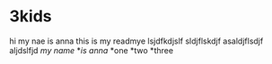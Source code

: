# 3kids
hi my nae is anna this is my readmye
lsjdfkdjslf
sldjflskdjf
asaldjflsdjf
aljdslfjd
*my name*
**is anna*
*one
*two
*three
